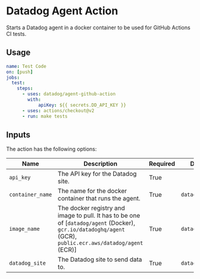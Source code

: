 # Datadog Agent Action

Starts a Datadog agent in a docker container to be used for GitHub Actions CI tests.

## Usage
```yaml
name: Test Code
on: [push]
jobs:
  test:
    steps:
      - uses: datadog/agent-github-action
        with:
            apiKey: ${{ secrets.DD_API_KEY }}
      - uses: actions/checkout@v2
      - run: make tests
```

## Inputs

The action has the following options:

| Name | Description | Required | Default |
| ---- | ----------- | -------- | ------- |
| `api_key` | The API key for the Datadog site. | True | |
| `container_name` | The name for the docker container that runs the agent. | True | `datadog-agent` |
| `image_name` | The docker registry and image to pull. It has to be one of [`datadog/agent` (Docker), `gcr.io/datadoghq/agent` (GCR), `public.ecr.aws/datadog/agent` (ECR)] | True | `datadog/agent` |
| `datadog_site` | The Datadog site to send data to. | True | `datadoghq.com` |